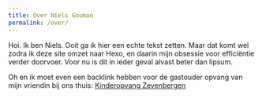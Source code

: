 ```yaml
---
title: Over Niels Gouman
permalink: /over/
---
```


Hoi. Ik ben Niels. Ooit ga ik hier een echte tekst zetten. Maar dat komt wel zodra ik deze site omzet naar Hexo, en daarin mijn obsessie voor efficiëntie verder doorvoer. Voor nu is dit in ieder geval alvast beter dan lipsum.

Oh en ik moet even een backlink hebben voor de gastouder opvang van mijn vriendin bij ons thuis: [Kinderopvang Zevenbergen](https://kinderopvangzevenbergen.nl/)

